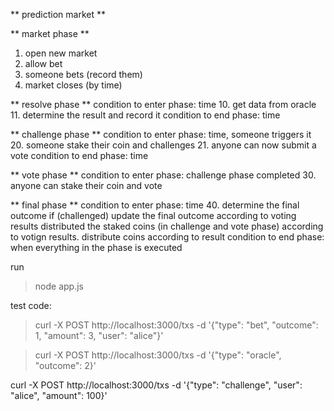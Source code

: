 ** prediction market **


** market phase **
1. open new market
2. allow bet
3. someone bets (record them)
4. market closes (by time)

** resolve phase **
condition to enter phase: time
10. get data from oracle
11. determine the result and record it
condition to end phase: time

** challenge phase **
condition to enter phase: time, someone triggers it
20. someone stake their coin and challenges
21. anyone can now submit a vote
condition to end phase: time

** vote phase **
condition to enter phase: challenge phase completed
30. anyone can stake their coin and vote

** final phase **
condition to enter phase: time
40. determine the final outcome
if (challenged)
  update the final outcome according to voting results
  distributed the staked coins (in challenge and vote phase) according to votign results.
distribute coins according to result
condition to end phase: when everything in the phase is executed






run
> node app.js


test code:

> curl -X POST http://localhost:3000/txs -d '{"type": "bet", "outcome": 1, "amount": 3, "user": "alice"}'

> curl -X POST http://localhost:3000/txs -d '{"type": "oracle", "outcome": 2}'

curl -X POST http://localhost:3000/txs -d '{"type": "challenge", "user": "alice", "amount": 100}'
